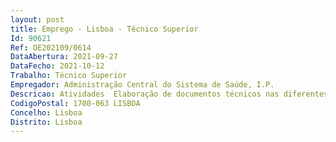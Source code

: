 ```yaml
--- 
layout: post
title: Emprego - Lisboa - Técnico Superior
Id: 90621
Ref: OE202109/0614
DataAbertura: 2021-09-27
DataFecho: 2021-10-12
Trabalho: Técnico Superior
Empregador: Administração Central do Sistema de Saúde, I.P.
Descricao: Atividades  Elaboração de documentos técnicos nas diferentes áreas da Engenharia sanitária e do ambiente  Apreciação e Elaboração de pareceres sobre projetos de instalações, equipamentos e sistemas de água e esgotos e estudos de ambiente e gestão dos respetivos projetos  Acompanhamento dos processos de parcerias público privadas na área da engenharia sanitária e do ambiente  Elaboração de documentos técnicos, nos domínios da engenharia sanitária e do ambiente, para processos de contratação pública de empreitadas e serviços associados a empreitadas  Apreciação e elaboração de pareceres sobre as correspondentes propostas e gestão dos respetivos processos  Elaboração de pareceres técnicos sobre investimentos no âmbito do Despacho n.º 10220 2014, do Secretário de Estado da Saúde  Desenvolvimento de metodologias de avaliação de instalações de saúde na área da engenharia sanitária e do ambiente  Gestão de processos relacionados com o Plano Estratégico do Baixo Carbono (PEBC) e o Programa de Eficiência Energética na Administração Pública (ECO.AP) e outros relativos à área da eficiência hídrica.Perfil de Competências  Conhecimentos e prática nas áreas dos estudos ambientais, da gestão de projetos de instalações de águas e saneamento e da gestão de resíduos de edifícios hospitalares  Licenciatura em Engenharia do Ambiente com especialização na área da Engenharia Sanitária e inscrição válida como membro efetivo na Ordem dos Engenheiros (OE) ou Ordem dos Engenheiros Técnicos (OET) no Colégio da Especialidade de Engenharia do Ambiente ou Engenharia Sanitária.
CodigoPostal: 1700-063 LISBOA
Concelho: Lisboa
Distrito: Lisboa
--- 
```

